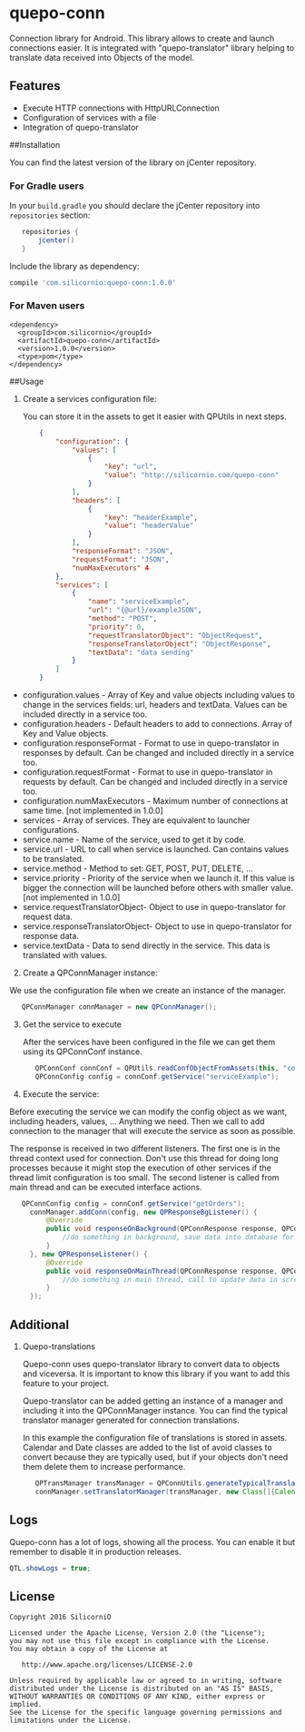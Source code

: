 # quepo-conn
Connection library for Android. This library allows to create and launch connections easier. It is integrated with "quepo-translator" library helping to translate data received into Objects of the model.

## Features
 * Execute HTTP connections with HttpURLConnection
 * Configuration of services with a file
 * Integration of quepo-translator

##Installation

You can find the latest version of the library on jCenter repository.

### For Gradle users

In your `build.gradle` you should declare the jCenter repository into `repositories` section:
```gradle
   repositories {
       jcenter()
   }
```
Include the library as dependency:
```gradle
compile 'com.silicornio:quepo-conn:1.0.0'
```

### For Maven users
```maven
<dependency>
  <groupId>com.silicornio</groupId>
  <artifactId>quepo-conn</artifactId>
  <version>1.0.0</version>
  <type>pom</type>
</dependency>
```

##Usage

1. Create a services configuration file:

	You can store it in the assets to get it easier with QPUtils in next steps.

    ```json
		{
			"configuration": {
				"values": [
					{
						"key": "url",
						"value": "http://silicornio.com/quepo-conn"
					}
				],
				"headers": [
					{
						"key": "headerExample",
						"value": "headerValue"
					}
				],
				"responseFormat": "JSON",
				"requestFormat": "JSON",
				"numMaxExecutors" 4
			},
			"services": [
				{
					"name": "serviceExample",
					"url": "{@url}/exampleJSON",
					"method": "POST",
					"priority": 0,
					"requestTranslatorObject": "ObjectRequest",
					"responseTranslatorObject": "ObjectResponse",
					"textData": "data sending"
				}
			]
		}	
    ```
      
  * configuration.values - Array of Key and value objects including values to change in the services fields: url, headers and textData. Values can be included directly in a service too.
  * configuration.headers - Default headers to add to connections. Array of Key and Value objects.
  * configuration.responseFormat - Format to use in quepo-translator in responses by default. Can be changed and included directly in a service too.
  * configuration.requestFormat - Format to use in quepo-translator in requests by default. Can be changed and included directly in a service too.
  * configuration.numMaxExecutors - Maximum number of connections at same time. [not implemented in 1.0.0]
  * services - Array of services. They are equivalent to launcher configurations.
  * service.name - Name of the service, used to get it by code.
  * service.url - URL to call when service is launched. Can contains values to be translated.
  * service.method - Method to set: GET, POST, PUT, DELETE, ...
  * service.priority - Priority of the service when we launch it. If this value is bigger the connection will be launched before others with smaller value. [not implemented in 1.0.0]
  * service.requestTranslatorObject- Object to use in quepo-translator for request data.
  * service.responseTranslatorObject- Object to use in quepo-translator for response data.
  * service.textData - Data to send directly in the service. This data is translated with values.
  
2. Create a QPConnManager instance:

  We use the configuration file when we create an instance of the manager.
  
   ```java
      QPConnManager connManager = new QPConnManager();
   ```
   
3. Get the service to execute

   After the services have been configured in the file we can get them using its QPConnConf instance.
   
   ```java
      QPConnConf connConf = QPUtils.readConfObjectFromAssets(this, "connections.conf", QPConnConf.class);
	  QPConnConfig config = connConf.getService("serviceExample");
   ```
   
4. Execute the service:

  Before executing the service we can modify the config object as we want, including headers, values, ... Anything we need. Then we call to add connection to the manager that will execute the service as soon as possible.
  
  The response is received in two different listeners. The first one is in the thread context used for connection. Don't use this thread for doing long processes because it might stop the execution of other services if the thread limit configuration is too small. The second listener is called from main thread and can be executed interface actions.
    
   ```java
      QPConnConfig config = connConf.getService("getOrders");
        connManager.addConn(config, new QPResponseBgListener() {
            @Override
            public void responseOnBackground(QPConnResponse response, QPConnConfig config) {
                //do something in background, save data into database for example?
            }
        }, new QPResponseListener() {
            @Override
            public void responseOnMainThread(QPConnResponse response, QPConnConfig config) {
                //do something in main thread, call to update data in screen for example?
            }
        });
   ```

## Additional

1. Quepo-translations

   Quepo-conn uses quepo-translator library to convert data to objects and viceversa. It is important to know this library if you want to add this feature to your project.
  
   Quepo-translator can be added getting an instance of a manager and including it into the QPConnManager instance. You can find the typical translator manager generated for connection translations. 
   
   In this example the configuration file of translations is stored in assets. Calendar and Date classes are added to the list of avoid classes to convert because they are typically used, but if your objects don't need them delete them to increase performance.

   ```java
      QPTransManager transManager = QPConnUtils.generateTypicalTranslatorManager(QPUtils.readConfObjectFromAssets(this, "translation.conf", QPTransConf.class));
	  connManager.setTranslatorManager(transManager, new Class[]{Calendar.class, Date.class});
   ```

## Logs

Quepo-conn has a lot of logs, showing all the process. You can enable it but remember to disable it in production releases.

  ```java
  QTL.showLogs = true;
  ```

## License

    Copyright 2016 SilicorniO

    Licensed under the Apache License, Version 2.0 (the "License");
    you may not use this file except in compliance with the License.
    You may obtain a copy of the License at

       http://www.apache.org/licenses/LICENSE-2.0

    Unless required by applicable law or agreed to in writing, software
    distributed under the License is distributed on an "AS IS" BASIS,
    WITHOUT WARRANTIES OR CONDITIONS OF ANY KIND, either express or implied.
    See the License for the specific language governing permissions and
    limitations under the License.
    


